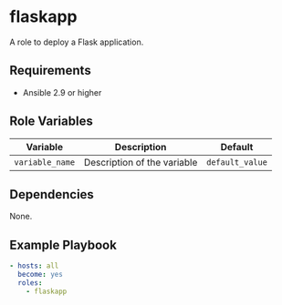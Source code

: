 # flaskapp

A role to deploy a Flask application.

## Requirements

- Ansible 2.9 or higher

## Role Variables

| Variable | Description | Default |
|----------|-------------|---------|
| `variable_name` | Description of the variable | `default_value` |

## Dependencies

None.

## Example Playbook

```yaml
- hosts: all
  become: yes
  roles:
    - flaskapp 
